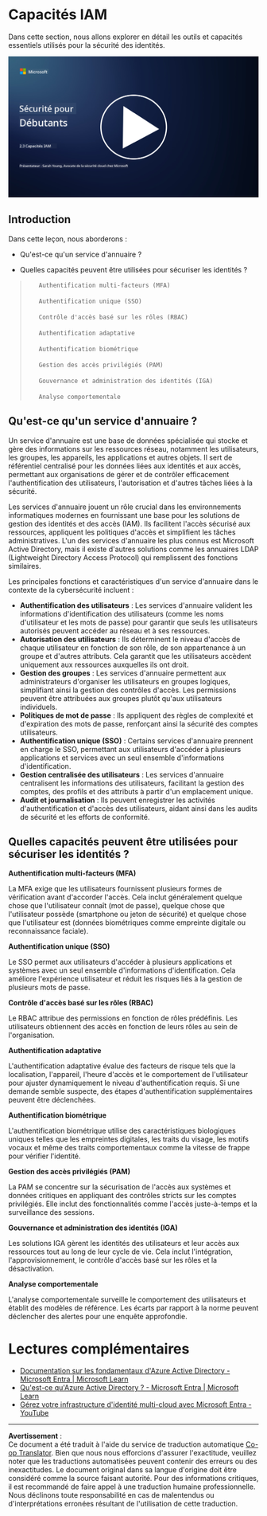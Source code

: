 <!--
CO_OP_TRANSLATOR_METADATA:
{
  "original_hash": "bf0b8a54f2c69951744df5a94bc923f7",
  "translation_date": "2025-09-03T18:58:47+00:00",
  "source_file": "2.3 IAM capabilities.md",
  "language_code": "fr"
}
-->
# Capacités IAM

Dans cette section, nous allons explorer en détail les outils et capacités essentiels utilisés pour la sécurité des identités.

[![Regarder la vidéo](../../translated_images/2-3_placeholder.627bdd56f0e6915d1c44f876715c48e2b27507edc096c3e5fe6c3b228fdd4cf5.fr.png)](https://learn-video.azurefd.net/vod/player?id=330158a0-95ef-434b-b308-6fc41eab4bd5)

## Introduction

Dans cette leçon, nous aborderons :

 - Qu'est-ce qu'un service d'annuaire ?
      
     
    
 - Quelles capacités peuvent être utilisées pour sécuriser les identités ?
>
>        Authentification multi-facteurs (MFA)
> 
>        Authentification unique (SSO)
> 
>        Contrôle d'accès basé sur les rôles (RBAC)
> 
>        Authentification adaptative
> 
>        Authentification biométrique
> 
>        Gestion des accès privilégiés (PAM)
> 
>        Gouvernance et administration des identités (IGA)
> 
>        Analyse comportementale

## Qu'est-ce qu'un service d'annuaire ?

Un service d'annuaire est une base de données spécialisée qui stocke et gère des informations sur les ressources réseau, notamment les utilisateurs, les groupes, les appareils, les applications et autres objets. Il sert de référentiel centralisé pour les données liées aux identités et aux accès, permettant aux organisations de gérer et de contrôler efficacement l'authentification des utilisateurs, l'autorisation et d'autres tâches liées à la sécurité.

Les services d'annuaire jouent un rôle crucial dans les environnements informatiques modernes en fournissant une base pour les solutions de gestion des identités et des accès (IAM). Ils facilitent l'accès sécurisé aux ressources, appliquent les politiques d'accès et simplifient les tâches administratives. L'un des services d'annuaire les plus connus est Microsoft Active Directory, mais il existe d'autres solutions comme les annuaires LDAP (Lightweight Directory Access Protocol) qui remplissent des fonctions similaires.

Les principales fonctions et caractéristiques d'un service d'annuaire dans le contexte de la cybersécurité incluent :

 - **Authentification des utilisateurs** : Les services d'annuaire valident les informations d'identification des utilisateurs (comme les noms d'utilisateur et les mots de passe) pour garantir que seuls les utilisateurs autorisés peuvent accéder au réseau et à ses ressources.
 - **Autorisation des utilisateurs** : Ils déterminent le niveau d'accès de chaque utilisateur en fonction de son rôle, de son appartenance à un groupe et d'autres attributs. Cela garantit que les utilisateurs accèdent uniquement aux ressources auxquelles ils ont droit.
 - **Gestion des groupes** : Les services d'annuaire permettent aux administrateurs d'organiser les utilisateurs en groupes logiques, simplifiant ainsi la gestion des contrôles d'accès. Les permissions peuvent être attribuées aux groupes plutôt qu'aux utilisateurs individuels.
 - **Politiques de mot de passe** : Ils appliquent des règles de complexité et d'expiration des mots de passe, renforçant ainsi la sécurité des comptes utilisateurs.
 - **Authentification unique (SSO)** : Certains services d'annuaire prennent en charge le SSO, permettant aux utilisateurs d'accéder à plusieurs applications et services avec un seul ensemble d'informations d'identification.
 - **Gestion centralisée des utilisateurs** : Les services d'annuaire centralisent les informations des utilisateurs, facilitant la gestion des comptes, des profils et des attributs à partir d'un emplacement unique.
 - **Audit et journalisation** : Ils peuvent enregistrer les activités d'authentification et d'accès des utilisateurs, aidant ainsi dans les audits de sécurité et les efforts de conformité.

## Quelles capacités peuvent être utilisées pour sécuriser les identités ?

**Authentification multi-facteurs (MFA)**

La MFA exige que les utilisateurs fournissent plusieurs formes de vérification avant d'accorder l'accès. Cela inclut généralement quelque chose que l'utilisateur connaît (mot de passe), quelque chose que l'utilisateur possède (smartphone ou jeton de sécurité) et quelque chose que l'utilisateur est (données biométriques comme empreinte digitale ou reconnaissance faciale).

**Authentification unique (SSO)**

Le SSO permet aux utilisateurs d'accéder à plusieurs applications et systèmes avec un seul ensemble d'informations d'identification. Cela améliore l'expérience utilisateur et réduit les risques liés à la gestion de plusieurs mots de passe.

**Contrôle d'accès basé sur les rôles (RBAC)**

Le RBAC attribue des permissions en fonction de rôles prédéfinis. Les utilisateurs obtiennent des accès en fonction de leurs rôles au sein de l'organisation.

**Authentification adaptative**

L'authentification adaptative évalue des facteurs de risque tels que la localisation, l'appareil, l'heure d'accès et le comportement de l'utilisateur pour ajuster dynamiquement le niveau d'authentification requis. Si une demande semble suspecte, des étapes d'authentification supplémentaires peuvent être déclenchées.

**Authentification biométrique**

L'authentification biométrique utilise des caractéristiques biologiques uniques telles que les empreintes digitales, les traits du visage, les motifs vocaux et même des traits comportementaux comme la vitesse de frappe pour vérifier l'identité.

**Gestion des accès privilégiés (PAM)**

La PAM se concentre sur la sécurisation de l'accès aux systèmes et données critiques en appliquant des contrôles stricts sur les comptes privilégiés. Elle inclut des fonctionnalités comme l'accès juste-à-temps et la surveillance des sessions.

**Gouvernance et administration des identités (IGA)**

Les solutions IGA gèrent les identités des utilisateurs et leur accès aux ressources tout au long de leur cycle de vie. Cela inclut l'intégration, l'approvisionnement, le contrôle d'accès basé sur les rôles et la désactivation.

**Analyse comportementale**

L'analyse comportementale surveille le comportement des utilisateurs et établit des modèles de référence. Les écarts par rapport à la norme peuvent déclencher des alertes pour une enquête approfondie.


# Lectures complémentaires
- [Documentation sur les fondamentaux d'Azure Active Directory - Microsoft Entra | Microsoft Learn](https://learn.microsoft.com/azure/active-directory/fundamentals/?WT.mc_id=academic-96948-sayoung)
- [Qu'est-ce qu'Azure Active Directory ? - Microsoft Entra | Microsoft Learn](https://learn.microsoft.com/azure/active-directory/fundamentals/whatis?WT.mc_id=academic-96948-sayoung)
- [Gérez votre infrastructure d'identité multi-cloud avec Microsoft Entra - YouTube](https://www.youtube.com/watch?v=9qQiq3wTS2Y&list=PLXtHYVsvn_b_gtX1-NB62wNervQx1Fhp4&index=18)

---

**Avertissement** :  
Ce document a été traduit à l'aide du service de traduction automatique [Co-op Translator](https://github.com/Azure/co-op-translator). Bien que nous nous efforcions d'assurer l'exactitude, veuillez noter que les traductions automatisées peuvent contenir des erreurs ou des inexactitudes. Le document original dans sa langue d'origine doit être considéré comme la source faisant autorité. Pour des informations critiques, il est recommandé de faire appel à une traduction humaine professionnelle. Nous déclinons toute responsabilité en cas de malentendus ou d'interprétations erronées résultant de l'utilisation de cette traduction.